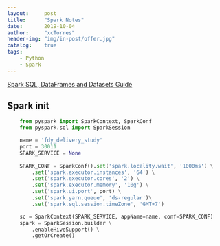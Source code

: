 ```yaml
---
layout:     post
title:      "Spark Notes"
date:       2019-10-04
author:     "xcTorres"
header-img: "img/in-post/offer.jpg"
catalog:    true
tags:
    - Python
    - Spark
---  
```

[Spark SQL, DataFrames and Datasets Guide](https://spark.apache.org/docs/2.2.0/sql-programming-guide.html#overview)  

## Spark init
```python
    from pyspark import SparkContext, SparkConf
    from pyspark.sql import SparkSession

    name = 'fdy_delivery_study'
    port = 30011
    SPARK_SERVICE = None
    
    SPARK_CONF = SparkConf().set('spark.locality.wait', '1000ms') \
        .set('spark.executor.instances', '64') \
        .set('spark.executor.cores', '2') \
        .set('spark.executor.memory', '10g') \
        .set('spark.ui.port', port) \
        .set('spark.yarn.queue', 'ds-regular')\
        .set('spark.sql.session.timeZone', 'GMT+7')

    sc = SparkContext(SPARK_SERVICE, appName=name, conf=SPARK_CONF)
    spark = SparkSession.builder \
        .enableHiveSupport() \
        .getOrCreate()
```
